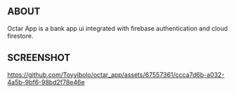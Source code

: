 
## ABOUT

Octar App is a bank app ui integrated with firebase authentication and cloud firestore.

## SCREENSHOT

https://github.com/Toyyibolo/octar_app/assets/67557361/ccca7d6b-a032-4a5b-9bf6-98bd2f78e46e
